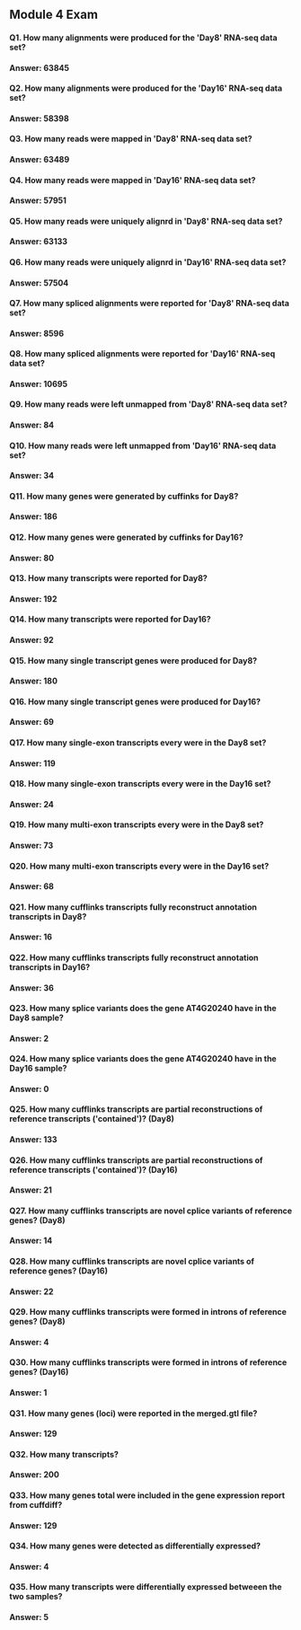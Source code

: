 ## Module 4 Exam
#### Q1. How many alignments were produced for the 'Day8' RNA-seq data set?
#### Answer: 63845 

#### Q2. How many alignments were produced for the 'Day16' RNA-seq data set?
#### Answer: 58398 

#### Q3. How many reads were mapped in 'Day8' RNA-seq data set?
#### Answer: 63489 

#### Q4. How many reads were mapped in 'Day16' RNA-seq data set?
#### Answer: 57951 

#### Q5. How many reads were uniquely alignrd in 'Day8' RNA-seq data set?
#### Answer: 63133 

#### Q6. How many reads were uniquely alignrd in 'Day16' RNA-seq data set?
#### Answer: 57504 

#### Q7. How many spliced alignments were reported for 'Day8' RNA-seq data set?
#### Answer: 8596 

#### Q8. How many spliced alignments were reported for 'Day16' RNA-seq data set?
#### Answer: 10695 

#### Q9. How many reads were left unmapped from 'Day8' RNA-seq data set?
#### Answer: 84

#### Q10. How many reads were left unmapped from 'Day16' RNA-seq data set?
#### Answer: 34

#### Q11. How many genes were generated by cuffinks for Day8?
#### Answer: 186

#### Q12. How many genes were generated by cuffinks for Day16?
#### Answer: 80

#### Q13. How many transcripts were reported for Day8?
#### Answer: 192

#### Q14. How many transcripts were reported for Day16?
#### Answer: 92

#### Q15. How many single transcript genes were produced for Day8?
#### Answer: 180

#### Q16. How many single transcript genes were produced for Day16?
#### Answer: 69

#### Q17. How many single-exon transcripts every were in the Day8 set?
#### Answer: 119

#### Q18. How many single-exon transcripts every were in the Day16 set?
#### Answer: 24

#### Q19. How many multi-exon transcripts every were in the Day8 set?
#### Answer: 73

#### Q20. How many multi-exon transcripts every were in the Day16 set?
#### Answer: 68

#### Q21. How many cufflinks transcripts fully reconstruct annotation transcripts in Day8?
#### Answer: 16

#### Q22. How many cufflinks transcripts fully reconstruct annotation transcripts in Day16?
#### Answer: 36

#### Q23. How many splice variants does the gene AT4G20240 have in the Day8 sample?
#### Answer: 2

#### Q24. How many splice variants does the gene AT4G20240 have in the Day16 sample?
#### Answer: 0

#### Q25. How many cufflinks transcripts are partial reconstructions of  reference transcripts ('contained')? (Day8)
#### Answer: 133

#### Q26. How many cufflinks transcripts are partial reconstructions of  reference transcripts ('contained')? (Day16)
#### Answer: 21

#### Q27. How many cufflinks transcripts are novel cplice variants of reference genes? (Day8)
#### Answer: 14

#### Q28. How many cufflinks transcripts are novel cplice variants of reference genes? (Day16)
#### Answer: 22

#### Q29. How many cufflinks transcripts were formed in introns of reference genes? (Day8)
#### Answer: 4

#### Q30. How many cufflinks transcripts were formed in introns of reference genes? (Day16)
#### Answer: 1

#### Q31. How many genes (loci) were reported in the merged.gtl file?
#### Answer: 129

#### Q32. How many transcripts?
#### Answer: 200

#### Q33. How many genes total were included in the gene expression report from cuffdiff?
#### Answer: 129

#### Q34. How many genes were detected as differentially expressed?
#### Answer: 4

#### Q35. How many transcripts were differentially expressed betweeen the two samples?
#### Answer: 5  
